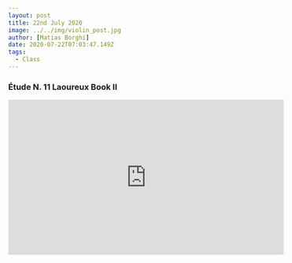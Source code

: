```yaml
---
layout: post
title: 22nd July 2020
image: ../../img/violin_post.jpg
author: [Matias Borghi]
date: 2020-07-22T07:03:47.149Z
tags:
  - Class
---
```


### Étude N. 11 Laoureux Book II

<iframe width="560" height="315" src="https://www.youtube.com/embed/hUSjq3zR4m0" frameborder="0" allow="accelerometer; autoplay; encrypted-media; gyroscope; picture-in-picture" allowfullscreen></iframe>
